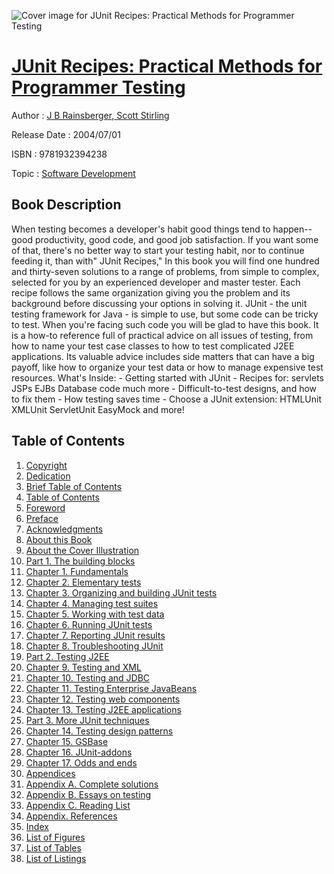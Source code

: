 ![Cover image for JUnit Recipes: Practical Methods for Programmer Testing](https://imgdetail.ebookreading.net/cover/cover/software_development/EB9781932394238.jpg)

[JUnit Recipes: Practical Methods for Programmer Testing](https://ebookreading.net/view/book/JUnit+Recipes%3A+Practical+Methods+for+Programmer+Testing-EB9781932394238_1.html "JUnit Recipes: Practical Methods for Programmer Testing")
====================================================================================================================

Author : [J B Rainsberger](https://ebookreading.net/search/author/J+B+Rainsberger),[ Scott Stirling](https://ebookreading.net/search/author/+Scott+Stirling)

Release Date : 2004/07/01

ISBN : 9781932394238

Topic : [Software Development](https://ebookreading.net/search/category/software-development)

Book Description
-----------------

When testing becomes a developer's habit good things tend to happen--good productivity, good code, and good job satisfaction. If you want some of that, there's no better way to start your testing habit, nor to continue feeding it, than with" JUnit Recipes," In this book you will find one hundred and thirty-seven solutions to a range of problems, from simple to complex, selected for you by an experienced developer and master tester. Each recipe follows the same organization giving you the problem and its background before discussing your options in solving it. JUnit - the unit testing framework for Java - is simple to use, but some code can be tricky to test. When you're facing such code you will be glad to have this book. It is a how-to reference full of practical advice on all issues of testing, from how to name your test case classes to how to test complicated J2EE applications. Its valuable advice includes side matters that can have a big payoff, like how to organize your test data or how to manage expensive test resources. What's Inside: - Getting started with JUnit - Recipes for: servlets JSPs EJBs Database code much more - Difficult-to-test designs, and how to fix them - How testing saves time - Choose a JUnit extension: HTMLUnit XMLUnit ServletUnit EasyMock and more!
              
Table of Contents
-----------------

1. [Copyright](https://ebookreading.net/view/book/JUnit+Recipes%3A+Practical+Methods+for+Programmer+Testing-EB9781932394238_3.html)
1. [Dedication](https://ebookreading.net/view/book/JUnit+Recipes%3A+Practical+Methods+for+Programmer+Testing-EB9781932394238_4.html)
1. [Brief Table of Contents](https://ebookreading.net/view/book/JUnit+Recipes%3A+Practical+Methods+for+Programmer+Testing-EB9781932394238_5.html)
1. [Table of Contents](https://ebookreading.net/view/book/JUnit+Recipes%3A+Practical+Methods+for+Programmer+Testing-EB9781932394238_6.html)
1. [Foreword](https://ebookreading.net/view/book/JUnit+Recipes%3A+Practical+Methods+for+Programmer+Testing-EB9781932394238_7.html)
1. [Preface](https://ebookreading.net/view/book/JUnit+Recipes%3A+Practical+Methods+for+Programmer+Testing-EB9781932394238_8.html)
1. [Acknowledgments](https://ebookreading.net/view/book/JUnit+Recipes%3A+Practical+Methods+for+Programmer+Testing-EB9781932394238_9.html)
1. [About this Book](https://ebookreading.net/view/book/JUnit+Recipes%3A+Practical+Methods+for+Programmer+Testing-EB9781932394238_10.html)
1. [About the Cover Illustration](https://ebookreading.net/view/book/JUnit+Recipes%3A+Practical+Methods+for+Programmer+Testing-EB9781932394238_11.html)
1. [Part 1. The building blocks](https://ebookreading.net/view/book/JUnit+Recipes%3A+Practical+Methods+for+Programmer+Testing-EB9781932394238_12.html)
1. [Chapter 1. Fundamentals](https://ebookreading.net/view/book/JUnit+Recipes%3A+Practical+Methods+for+Programmer+Testing-EB9781932394238_13.html)
1. [Chapter 2. Elementary tests](https://ebookreading.net/view/book/JUnit+Recipes%3A+Practical+Methods+for+Programmer+Testing-EB9781932394238_14.html)
1. [Chapter 3. Organizing and building JUnit tests](https://ebookreading.net/view/book/JUnit+Recipes%3A+Practical+Methods+for+Programmer+Testing-EB9781932394238_15.html)
1. [Chapter 4. Managing test suites](https://ebookreading.net/view/book/JUnit+Recipes%3A+Practical+Methods+for+Programmer+Testing-EB9781932394238_16.html)
1. [Chapter 5. Working with test data](https://ebookreading.net/view/book/JUnit+Recipes%3A+Practical+Methods+for+Programmer+Testing-EB9781932394238_17.html)
1. [Chapter 6. Running JUnit tests](https://ebookreading.net/view/book/JUnit+Recipes%3A+Practical+Methods+for+Programmer+Testing-EB9781932394238_18.html)
1. [Chapter 7. Reporting JUnit results](https://ebookreading.net/view/book/JUnit+Recipes%3A+Practical+Methods+for+Programmer+Testing-EB9781932394238_19.html)
1. [Chapter 8. Troubleshooting JUnit](https://ebookreading.net/view/book/JUnit+Recipes%3A+Practical+Methods+for+Programmer+Testing-EB9781932394238_20.html)
1. [Part 2. Testing J2EE](https://ebookreading.net/view/book/JUnit+Recipes%3A+Practical+Methods+for+Programmer+Testing-EB9781932394238_21.html)
1. [Chapter 9. Testing and XML](https://ebookreading.net/view/book/JUnit+Recipes%3A+Practical+Methods+for+Programmer+Testing-EB9781932394238_23.html)
1. [Chapter 10. Testing and JDBC](https://ebookreading.net/view/book/JUnit+Recipes%3A+Practical+Methods+for+Programmer+Testing-EB9781932394238_0.html)
1. [Chapter 11. Testing Enterprise JavaBeans](https://ebookreading.net/view/book/JUnit+Recipes%3A+Practical+Methods+for+Programmer+Testing-EB9781932394238_25.html)
1. [Chapter 12. Testing web components](https://ebookreading.net/view/book/JUnit+Recipes%3A+Practical+Methods+for+Programmer+Testing-EB9781932394238_0.html)
1. [Chapter 13. Testing J2EE applications](https://ebookreading.net/view/book/JUnit+Recipes%3A+Practical+Methods+for+Programmer+Testing-EB9781932394238_26.html)
1. [Part 3. More JUnit techniques](https://ebookreading.net/view/book/JUnit+Recipes%3A+Practical+Methods+for+Programmer+Testing-EB9781932394238_27.html)
1. [Chapter 14. Testing design patterns](https://ebookreading.net/view/book/JUnit+Recipes%3A+Practical+Methods+for+Programmer+Testing-EB9781932394238_28.html)
1. [Chapter 15. GSBase](https://ebookreading.net/view/book/JUnit+Recipes%3A+Practical+Methods+for+Programmer+Testing-EB9781932394238_29.html)
1. [Chapter 16. JUnit-addons](https://ebookreading.net/view/book/JUnit+Recipes%3A+Practical+Methods+for+Programmer+Testing-EB9781932394238_30.html)
1. [Chapter 17. Odds and ends](https://ebookreading.net/view/book/JUnit+Recipes%3A+Practical+Methods+for+Programmer+Testing-EB9781932394238_31.html)
1. [Appendices](https://ebookreading.net/view/book/JUnit+Recipes%3A+Practical+Methods+for+Programmer+Testing-EB9781932394238_32.html)
1. [Appendix A. Complete solutions](https://ebookreading.net/view/book/JUnit+Recipes%3A+Practical+Methods+for+Programmer+Testing-EB9781932394238_33.html)
1. [Appendix B. Essays on testing](https://ebookreading.net/view/book/JUnit+Recipes%3A+Practical+Methods+for+Programmer+Testing-EB9781932394238_34.html)
1. [Appendix C. Reading List](https://ebookreading.net/view/book/JUnit+Recipes%3A+Practical+Methods+for+Programmer+Testing-EB9781932394238_35.html)
1. [Appendix. References](https://ebookreading.net/view/book/JUnit+Recipes%3A+Practical+Methods+for+Programmer+Testing-EB9781932394238_36.html)
1. [Index](https://ebookreading.net/view/book/JUnit+Recipes%3A+Practical+Methods+for+Programmer+Testing-EB9781932394238_37.html)
1. [List of Figures](https://ebookreading.net/view/book/JUnit+Recipes%3A+Practical+Methods+for+Programmer+Testing-EB9781932394238_39.html)
1. [List of Tables](https://ebookreading.net/view/book/JUnit+Recipes%3A+Practical+Methods+for+Programmer+Testing-EB9781932394238_40.html)
1. [List of Listings](https://ebookreading.net/view/book/JUnit+Recipes%3A+Practical+Methods+for+Programmer+Testing-EB9781932394238_41.html)
